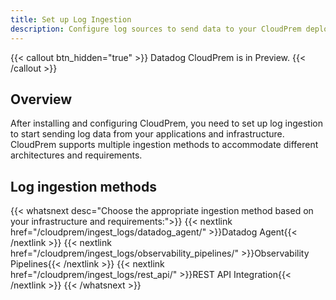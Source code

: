 ```yaml
---
title: Set up Log Ingestion
description: Configure log sources to send data to your CloudPrem deployment
---
```


{{< callout btn_hidden="true" >}}
  Datadog CloudPrem is in Preview.
{{< /callout >}}

## Overview

After installing and configuring CloudPrem, you need to set up log ingestion to start sending log data from your applications and infrastructure. CloudPrem supports multiple ingestion methods to accommodate different architectures and requirements.

## Log ingestion methods

{{< whatsnext desc="Choose the appropriate ingestion method based on your infrastructure and requirements:">}}
   {{< nextlink href="/cloudprem/ingest_logs/datadog_agent/" >}}Datadog Agent{{< /nextlink >}}
   {{< nextlink href="/cloudprem/ingest_logs/observability_pipelines/" >}}Observability Pipelines{{< /nextlink >}}
   {{< nextlink href="/cloudprem/ingest_logs/rest_api/" >}}REST API Integration{{< /nextlink >}}
{{< /whatsnext >}}

